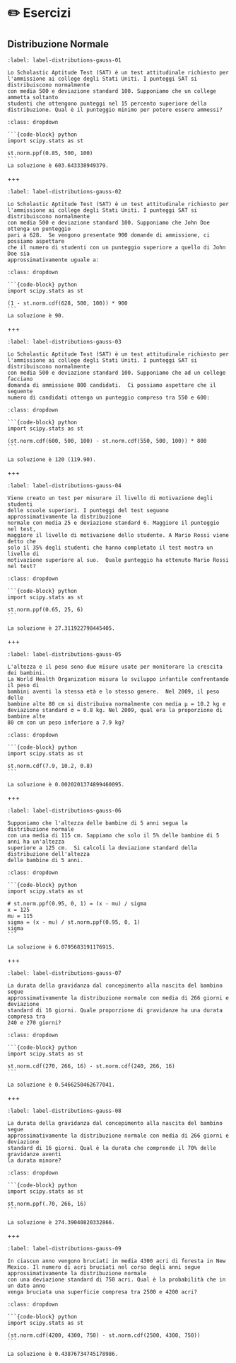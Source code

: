 # ✏️ Esercizi

## Distribuzione Normale

```{exercise}
:label: label-distributions-gauss-01

Lo Scholastic Aptitude Test (SAT) è un test attitudinale richiesto per
l'ammissione ai college degli Stati Uniti. I punteggi SAT si distribuiscono normalmente
con media 500 e deviazione standard 100. Supponiamo che un college ammetta soltanto
studenti che ottengono punteggi nel 15 percento superiore della
distribuzione. Qual è il punteggio minimo per potere essere ammessi?
```

````{solution} label-distributions-gauss-01
:class: dropdown

```{code-block} python
import scipy.stats as st

st.norm.ppf(0.85, 500, 100)
```
La soluzione è 603.643338949379.
````

+++

```{exercise}
:label: label-distributions-gauss-02

Lo Scholastic Aptitude Test (SAT) è un test attitudinale richiesto per
l'ammissione ai college degli Stati Uniti. I punteggi SAT si distribuiscono normalmente
con media 500 e deviazione standard 100. Supponiamo che John Doe ottenga un punteggio
pari a 628.  Se vengono presentate 900 domande di ammissione, ci possiamo aspettare
che il numero di studenti con un punteggio superiore a quello di John Doe sia
approssimativamente uguale a:
```

````{solution} label-distributions-gauss-02
:class: dropdown

```{code-block} python
import scipy.stats as st

(1 - st.norm.cdf(628, 500, 100)) * 900
```
La soluzione è 90.
````

+++

```{exercise}
:label: label-distributions-gauss-03

Lo Scholastic Aptitude Test (SAT) è un test attitudinale richiesto per
l'ammissione ai college degli Stati Uniti. I punteggi SAT si distribuiscono normalmente
con media 500 e deviazione standard 100. Supponiamo che ad un college facciano
domanda di ammissione 800 candidati.  Ci possiamo aspettare che il seguente
numero di candidati ottenga un punteggio compreso tra 550 e 600:
```

````{solution} label-distributions-gauss-03
:class: dropdown

```{code-block} python
import scipy.stats as st

(st.norm.cdf(600, 500, 100) - st.norm.cdf(550, 500, 100)) * 800
```

La soluzione è 120 (119.90).
````

+++

```{exercise}
:label: label-distributions-gauss-04

Viene creato un test per misurare il livello di motivazione degli studenti
delle scuole superiori. I punteggi del test seguono approssimativamente la distribuzione
normale con media 25 e deviazione standard 6. Maggiore il punteggio nel test,
maggiore il livello di motivazione dello studente. A Mario Rossi viene detto che
solo il 35% degli studenti che hanno completato il test mostra un livello di
motivazione superiore al suo.  Quale punteggio ha ottenuto Mario Rossi nel test?
```

````{solution} label-distributions-gauss-04
:class: dropdown

```{code-block} python
import scipy.stats as st

st.norm.ppf(0.65, 25, 6)
```

La soluzione è 27.311922798445405.
````

+++

```{exercise}
:label: label-distributions-gauss-05

L'altezza e il peso sono due misure usate per monitorare la crescita dei bambini.
La World Health Organization misura lo sviluppo infantile confrontando il peso di
bambini aventi la stessa età e lo stesso genere.  Nel 2009, il peso delle
bambine alte 80 cm si distribuiva normalmente con media μ = 10.2 kg e
deviazione standard σ = 0.8 kg. Nel 2009, qual era la proporzione di bambine alte
80 cm con un peso inferiore a 7.9 kg?
```

````{solution} label-distributions-gauss-05
:class: dropdown

```{code-block} python
import scipy.stats as st

st.norm.cdf(7.9, 10.2, 0.8)
```

La soluzione è 0.0020201374899460095.
````

+++

```{exercise}
:label: label-distributions-gauss-06

Supponiamo che l'altezza delle bambine di 5 anni segua la distribuzione normale
con una media di 115 cm. Sappiamo che solo il 5% delle bambine di 5 anni ha un'altezza
superiore a 125 cm.  Si calcoli la deviazione standard della distribuzione dell'altezza
delle bambine di 5 anni.
```

````{solution} label-distributions-gauss-06
:class: dropdown

```{code-block} python
import scipy.stats as st

# st.norm.ppf(0.95, 0, 1) = (x - mu) / sigma
x = 125
mu = 115
sigma = (x - mu) / st.norm.ppf(0.95, 0, 1)
sigma
```

La soluzione è 6.0795683191176915.
````

+++

```{exercise}
:label: label-distributions-gauss-07

La durata della gravidanza dal concepimento alla nascita del bambino segue
approssimativamente la distribuzione normale con media di 266 giorni e deviazione
standard di 16 giorni. Quale proporzione di gravidanze ha una durata compresa tra
240 e 270 giorni?
```

````{solution} label-distributions-gauss-07
:class: dropdown

```{code-block} python
import scipy.stats as st

st.norm.cdf(270, 266, 16) - st.norm.cdf(240, 266, 16)
```

La soluzione è 0.5466250462677041.
````

+++

```{exercise}
:label: label-distributions-gauss-08

La durata della gravidanza dal concepimento alla nascita del bambino segue
approssimativamente la distribuzione normale con media di 266 giorni e deviazione
standard di 16 giorni. Qual è la durata che comprende il 70% delle gravidanze aventi
la durata minore?
```

````{solution} label-distributions-gauss-08
:class: dropdown

```{code-block} python
import scipy.stats as st

st.norm.ppf(.70, 266, 16)
```

La soluzione è 274.39040820332866.
````

+++

```{exercise}
:label: label-distributions-gauss-09

In ciascun anno vengono bruciati in media 4300 acri di foresta in New Mexico. Il numero di acri bruciati nel corso degli anni segue approssimativamente la distribuzione normale
con una deviazione standard di 750 acri. Qual è la probabilità che in un dato anno
venga bruciata una superficie compresa tra 2500 e 4200 acri?
```

````{solution} label-distributions-gauss-09
:class: dropdown

```{code-block} python
import scipy.stats as st

(st.norm.cdf(4200, 4300, 750) - st.norm.cdf(2500, 4300, 750))
```

La soluzione è 0.43876734745178986.
````
